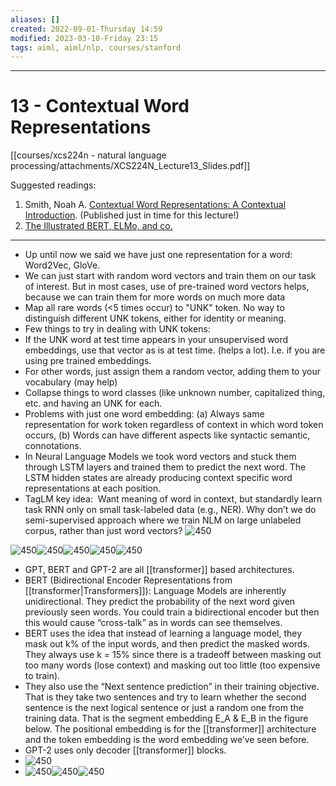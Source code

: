 ```yaml
---
aliases: []
created: 2022-09-01-Thursday 14:59
modified: 2023-03-10-Friday 23:15
tags: aiml, aiml/nlp, courses/stanford
---
```



---

# 13 - Contextual Word Representations

[[courses/xcs224n - natural language processing/attachments/XCS224N_Lecture13_Slides.pdf]]

Suggested readings:

1. Smith, Noah A. [Contextual Word Representations: A Contextual Introduction](https://arxiv.org/abs/1902.06006). (Published just in time for this lecture!)
2. [The Illustrated BERT, ELMo, and co.](http://jalammar.github.io/illustrated-bert/)

---
- Up until now we said we have just one representation for a word: Word2Vec, GloVe.
- We can just start with random word vectors and train them on our task of interest. But in most cases, use of pre-trained word vectors helps, because we can train them for more words on much more data
- Map all rare words (<5 times occur) to "UNK" token. No way to distinguish different UNK tokens, either for identity or meaning.
- Few things to try in dealing with UNK tokens:
- If the UNK word at test time appears in your unsupervised word embeddings, use that vector as is at test time. (helps a lot). I.e. if you are using pre trained embeddings.
- For other words, just assign them a random vector, adding them to your vocabulary (may help)
- Collapse things to word classes (like unknown number, capitalized thing, etc. and having an UNK for each.
- Problems with just one word embedding: (a) Always same representation for work token regardless of context in which word token occurs, (b) Words can have different aspects like syntactic semantic, connotations.
- In Neural Language Models we took word vectors and stuck them through LSTM layers and trained them to predict the next word. The LSTM hidden states are already producing context specific word representations at each position.
- TagLM key idea:  Want meaning of word in context, but standardly learn task RNN only on small task-labeled data (e.g., NER). Why don’t we do semi-supervised approach where we train NLM on large unlabeled corpus, rather than just word vectors?
![450](courses/xcs224n%20-%20natural%20language%20processing/attachments/image81.png)

![450](courses/xcs224n%20-%20natural%20language%20processing/attachments/image21.png)![450](courses/xcs224n%20-%20natural%20language%20processing/attachments/image51.png)![450](courses/xcs224n%20-%20natural%20language%20processing/attachments/image39.png)![450](courses/xcs224n%20-%20natural%20language%20processing/attachments/image20.png)![450](courses/xcs224n%20-%20natural%20language%20processing/attachments/image27.png)

- GPT, BERT and GPT-2 are all [[transformer]] based architectures.
- BERT (Bidirectional Encoder Representations from [[transformer|Transformers]]): Language Models are inherently unidirectional. They predict the probability of the next word given previously seen words. You could train a bidirectional encoder but then this would cause “cross-talk” as in words can see themselves.
- BERT uses the idea that instead of learning a language model, they mask out k% of the input words, and then predict the masked words. They always use k = 15% since there is a tradeoff between masking out too many words (lose context) and masking out too little (too expensive to train).
- They also use the “Next sentence prediction” in their training objective. That is they take two sentences and try to learn whether the second sentence is the next logical sentence or just a random one from the training data. That is the segment embedding E_A & E_B in the figure below. The positional embedding is for the [[transformer]] architecture and the token embedding is the word embedding we’ve seen before.
- GPT-2 uses only decoder [[transformer]] blocks.
- ![450](courses/xcs224n%20-%20natural%20language%20processing/attachments/image69.png)
- ![450](courses/xcs224n%20-%20natural%20language%20processing/attachments/image5.png)![450](courses/xcs224n%20-%20natural%20language%20processing/attachments/image60.png)![450](courses/xcs224n%20-%20natural%20language%20processing/attachments/image35.png)

